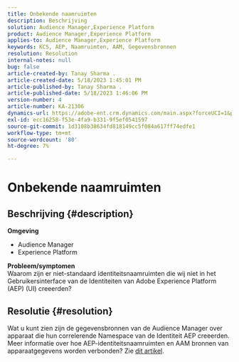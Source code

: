 ```yaml
---
title: Onbekende naamruimten
description: Beschrijving
solution: Audience Manager,Experience Platform
product: Audience Manager,Experience Platform
applies-to: Audience Manager,Experience Platform
keywords: KCS, AEP, Naamruimten, AAM, Gegevensbronnen
resolution: Resolution
internal-notes: null
bug: false
article-created-by: Tanay Sharma .
article-created-date: 5/18/2023 1:45:01 PM
article-published-by: Tanay Sharma .
article-published-date: 5/18/2023 1:46:06 PM
version-number: 4
article-number: KA-21306
dynamics-url: https://adobe-ent.crm.dynamics.com/main.aspx?forceUCI=1&pagetype=entityrecord&etn=knowledgearticle&id=0d534b2f-82f5-ed11-8848-6045bd006268
exl-id: ecc16258-f53e-4fa9-b331-9f5ef0541597
source-git-commit: 1d3108b38634fd818149cc5f084a617ff74edfe1
workflow-type: tm+mt
source-wordcount: '80'
ht-degree: 7%

---
```


# Onbekende naamruimten

## Beschrijving {#description}

<b>Omgeving</b>
- Audience Manager
- Experience Platform




<b>Probleem/symptomen</b>
<br>Waarom zijn er niet-standaard identiteitsnaamruimten die wij niet in het Gebruikersinterface van de Identiteiten van Adobe Experience Platform (AEP) (UI) creeerden?<br>

## Resolutie {#resolution}


Wat u kunt zien zijn de gegevensbronnen van de Audience Manager over apparaat die hun correlerende Namespace van de Identiteit AEP creeerden. Meer informatie over hoe AEP-identiteitsnaamruimten en AAM bronnen van apparaatgegevens worden verbonden? Zie [dit artikel](https://experienceleague.adobe.com/docs/experience-cloud-kcs/kbarticles/KA-21305.html).
